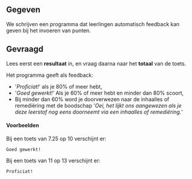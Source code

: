 ## Gegeven
We schrijven een programma dat leerlingen automatisch feedback kan geven bij het invoeren van punten. 

## Gevraagd

Lees eerst een **resultaat** in, en vraag daarna naar het **totaal** van de toets.

Het programma geeft als feedback:

* '*Proficiat!*' als je 80% of meer hebt,
* '*Goed gewerkt!*' Als je 60% of meer hebt en minder dan 80% scoort,
* Bij minder dan 60% word je doorverwezen naar de inhaalles of remediëring met de boodschap '*Oei, het lijkt ons aangewezen als je deze leerstof nog eens doorneemt via een inhaalles of remediëring.*'

#### Voorbeelden
Bij een toets van 7.25 op 10 verschijnt er:
```
Goed gewerkt!
``` 

Bij een toets van 11 op 13 verschijnt er:
```
Proficiat!
``` 

